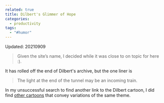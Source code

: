 ```yaml
---
related: true
title: Dilbert's Glimmer of Hope
categories:
  - productivity
tags:
  - "#humor"
---
```

Updated: 20210909

> Given the site&#8217;s name, I decided while it was close to on topic for
here :). 

It has rolled off the end of Dilbert's archive, but the one liner is

> The light at the end of the tunnel may be an incoming train.

In my unsuccessful search to find another link to the Dilbert cartoon, I did find [other cartoons][] that convey variations of the same theme.

[other cartoons]: https://www.cartoonstock.com/search?type=images&keyword=light+at+the+end+of+the+tunnel&page=1

